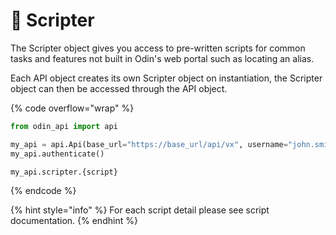 # 🤖 Scripter

The Scripter object gives you access to pre-written scripts for common tasks and features not built in Odin's web portal such as locating an alias.

Each API object creates its own Scripter object on instantiation, the Scripter object can then be accessed through the API object.

{% code overflow="wrap" %}
```python
from odin_api import api

my_api = api.Api(base_url="https://base_url/api/vx", username="john.smith", password="ODIN_INSTANCE_1")
my_api.authenticate()

my_api.scripter.{script}
```
{% endcode %}

{% hint style="info" %}
For each script detail please see script documentation.
{% endhint %}
